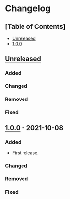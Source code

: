 # Changelog

## [Table of Contents]
- [Unreleased](#unreleased)
- [1.0.0](#100---2021-10-08)

## [Unreleased][]
### Added
### Changed
### Removed
### Fixed

## [1.0.0] - 2021-10-08
### Added
- First release.
### Changed
### Removed
### Fixed

[Unreleased]: https://github.com/regorxxx/Console-SMP/compare/v1.0.0...HEAD
[1.0.0]: https://github.com/regorxxx/Console-SMP/compare/c21c65f...v1.0.0

